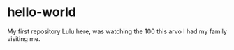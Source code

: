 # hello-world
My first repository
Lulu here, was watching the 100 this arvo
I had my family visiting me. 
